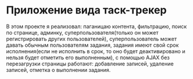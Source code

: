# Приложение вида таск-трекер
В этом проекте я реализовал: паганицаю контента, фильтрацию, поиск по странице, админку, суперпользователя(только он может регистрировать других пользователей), суперпользователь может давать обычным пользователям задания, задания имеют свой срок исполнения(если не исполнить в срок, то оно будет деактивировано и нельзя будет отметить его выполненным), с  помощью AJAX без перезагрузки страницы работают: добавление записей, удаление записей, отметка о выполнении задания.
 
